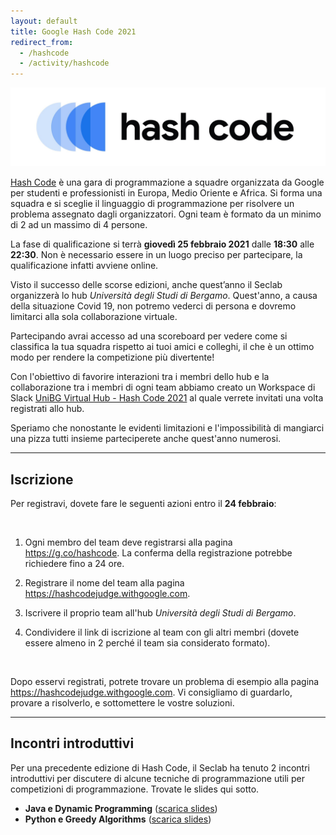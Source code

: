 ```yaml
---
layout: default
title: Google Hash Code 2021
redirect_from:
  - /hashcode
  - /activity/hashcode
---
```


<img class="img-responsive center-block"
     src="/assets/activities/hashcode/hashcode-2021.jpg" />
<br>

[Hash Code](https://codingcompetitions.withgoogle.com/hashcode) è una gara di
programmazione a squadre organizzata da Google per studenti e professionisti in
Europa, Medio Oriente e Africa. Si forma una squadra e si sceglie il linguaggio
di programmazione per risolvere un problema assegnato dagli organizzatori. Ogni
team è formato da un minimo di 2 ad un massimo di 4 persone.

La fase di qualificazione si terrà **giovedì 25 febbraio 2021** dalle **18:30**
alle **22:30**. Non è necessario essere in un luogo preciso per partecipare, la
qualificazione infatti avviene online.

Visto il successo delle scorse edizioni, anche quest’anno il Seclab organizzerà
lo hub *Università degli Studi di Bergamo*.
Quest'anno, a causa della situazione Covid 19, non potremo vederci di persona e
dovremo limitarci alla sola collaborazione virtuale.

Partecipando avrai accesso ad una scoreboard per vedere come si classifica la
tua squadra rispetto ai tuoi amici e colleghi, il che è un ottimo modo per
rendere la competizione più divertente!

Con l'obiettivo di favorire interazioni tra i membri dello hub e la
collaborazione tra i membri di ogni team abbiamo creato un Workspace di Slack
[UniBG Virtual Hub - Hash Code 2021](https://unibg-virtual-hub.slack.com) al
quale verrete invitati una volta registrati allo hub.

Speriamo che nonostante le evidenti limitazioni e l'impossibilità di mangiarci
una pizza tutti insieme parteciperete anche quest'anno numerosi.

--------------------------------------------------------------------------------

## Iscrizione


Per registravi, dovete fare le seguenti azioni entro il **24 febbraio**:

<br>

1. Ogni membro del team deve registrarsi alla pagina
   <https://g.co/hashcode>.
   La conferma della registrazione potrebbe richiedere fino a 24 ore.

2. Registrare il nome del team alla pagina <https://hashcodejudge.withgoogle.com>.

3. Iscrivere il proprio team all'hub *Università degli Studi di Bergamo*.

4. Condividere il link di iscrizione al team con gli altri membri
   (dovete essere almeno in 2 perché il team sia considerato formato).

<br>

Dopo esservi registrati, potrete trovare un problema di esempio alla pagina
<https://hashcodejudge.withgoogle.com>. Vi consigliamo di guardarlo,
provare a risolverlo, e sottomettere le vostre soluzioni.

--------------------------------------------------------------------------------

## Incontri introduttivi

Per una precedente edizione di Hash Code, il Seclab ha tenuto 2 incontri
introduttivi per discutere di alcune tecniche di programmazione utili per
competizioni di programmazione. Trovate le slides qui sotto.

* **Java e Dynamic Programming** ([scarica slides](/assets/activities/hashcode/unibg_seclab_hashcode_2018_java.pdf))
* **Python e Greedy Algorithms** ([scarica slides](/assets/activities/hashcode/unibg_seclab_hashcode_2018_python.pdf))
